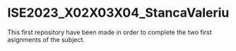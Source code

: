 # ISE2023_X02X03X04_StancaValeriu

This first repository have been made in order to complete the two first asignments of the subject.
